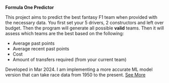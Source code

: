 **Formula One Predictor**

This project aims to predict the best fantasy F1 team when provided with the necessary data.
You first set your 5 drivers, 2 constructors and left over budget. Then the program will generate all possible **valid** teams.
Then it will assess which teams are the best based on the following:
 - Average past points
 - Average recent past points
 - Cost
 - Amount of transfers required (from your current team)

Developed in Mar 2024.
I am implementing a more accurate ML model version that can take race data from 1950 to the present. [See More](https://github.com/Daniel-Judd-04/fantasy-f1-predictor)
